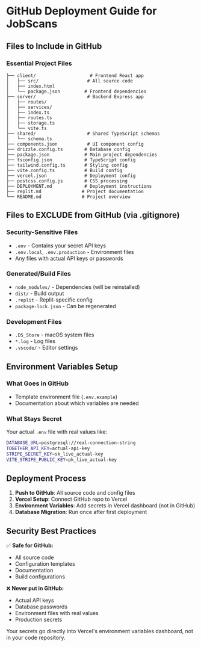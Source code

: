 # GitHub Deployment Guide for JobScans

## Files to Include in GitHub

### Essential Project Files
```
├── client/                    # Frontend React app
│   ├── src/                  # All source code
│   ├── index.html           
│   └── package.json         # Frontend dependencies
├── server/                   # Backend Express app
│   ├── routes/
│   ├── services/
│   ├── index.ts
│   ├── routes.ts
│   ├── storage.ts
│   └── vite.ts
├── shared/                   # Shared TypeScript schemas
│   └── schema.ts
├── components.json           # UI component config
├── drizzle.config.ts        # Database config
├── package.json             # Main project dependencies
├── tsconfig.json            # TypeScript config
├── tailwind.config.ts       # Styling config
├── vite.config.ts           # Build config
├── vercel.json              # Deployment config
├── postcss.config.js        # CSS processing
├── DEPLOYMENT.md            # Deployment instructions
├── replit.md               # Project documentation
└── README.md               # Project overview
```

## Files to EXCLUDE from GitHub (via .gitignore)

### Security-Sensitive Files
- `.env` - Contains your secret API keys
- `.env.local`, `.env.production` - Environment files
- Any files with actual API keys or passwords

### Generated/Build Files
- `node_modules/` - Dependencies (will be reinstalled)
- `dist/` - Build output
- `.replit` - Replit-specific config
- `package-lock.json` - Can be regenerated

### Development Files
- `.DS_Store` - macOS system files
- `*.log` - Log files
- `.vscode/` - Editor settings

## Environment Variables Setup

### What Goes in GitHub
- Template environment file (`.env.example`)
- Documentation about which variables are needed

### What Stays Secret
Your actual `.env` file with real values like:
```bash
DATABASE_URL=postgresql://real-connection-string
TOGETHER_API_KEY=actual-api-key
STRIPE_SECRET_KEY=sk_live_actual-key
VITE_STRIPE_PUBLIC_KEY=pk_live_actual-key
```

## Deployment Process

1. **Push to GitHub**: All source code and config files
2. **Vercel Setup**: Connect GitHub repo to Vercel
3. **Environment Variables**: Add secrets in Vercel dashboard (not in GitHub)
4. **Database Migration**: Run once after first deployment

## Security Best Practices

✅ **Safe for GitHub:**
- All source code
- Configuration templates
- Documentation
- Build configurations

❌ **Never put in GitHub:**
- Actual API keys
- Database passwords
- Environment files with real values
- Production secrets

Your secrets go directly into Vercel's environment variables dashboard, not in your code repository.
